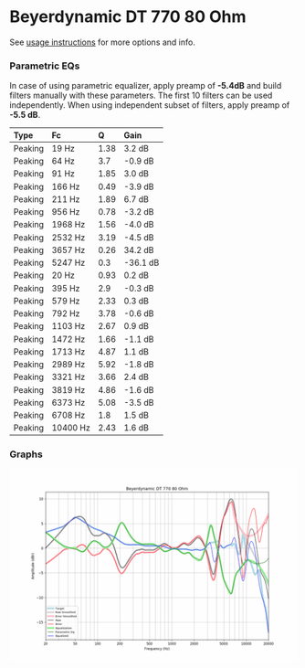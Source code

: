 # Beyerdynamic DT 770 80 Ohm
See [usage instructions](https://github.com/jaakkopasanen/AutoEq#usage) for more options and info.

### Parametric EQs
In case of using parametric equalizer, apply preamp of **-5.4dB** and build filters manually
with these parameters. The first 10 filters can be used independently.
When using independent subset of filters, apply preamp of **-5.5 dB**.

| Type    | Fc       |    Q | Gain     |
|:--------|:---------|:-----|:---------|
| Peaking | 19 Hz    | 1.38 | 3.2 dB   |
| Peaking | 64 Hz    | 3.7  | -0.9 dB  |
| Peaking | 91 Hz    | 1.85 | 3.0 dB   |
| Peaking | 166 Hz   | 0.49 | -3.9 dB  |
| Peaking | 211 Hz   | 1.89 | 6.7 dB   |
| Peaking | 956 Hz   | 0.78 | -3.2 dB  |
| Peaking | 1968 Hz  | 1.56 | -4.0 dB  |
| Peaking | 2532 Hz  | 3.19 | -4.5 dB  |
| Peaking | 3657 Hz  | 0.26 | 34.2 dB  |
| Peaking | 5247 Hz  | 0.3  | -36.1 dB |
| Peaking | 20 Hz    | 0.93 | 0.2 dB   |
| Peaking | 395 Hz   | 2.9  | -0.3 dB  |
| Peaking | 579 Hz   | 2.33 | 0.3 dB   |
| Peaking | 792 Hz   | 3.78 | -0.6 dB  |
| Peaking | 1103 Hz  | 2.67 | 0.9 dB   |
| Peaking | 1472 Hz  | 1.66 | -1.1 dB  |
| Peaking | 1713 Hz  | 4.87 | 1.1 dB   |
| Peaking | 2989 Hz  | 5.92 | -1.8 dB  |
| Peaking | 3321 Hz  | 3.66 | 2.4 dB   |
| Peaking | 3819 Hz  | 4.86 | -1.6 dB  |
| Peaking | 6373 Hz  | 5.08 | -3.5 dB  |
| Peaking | 6708 Hz  | 1.8  | 1.5 dB   |
| Peaking | 10400 Hz | 2.43 | 1.6 dB   |

### Graphs
![](./Beyerdynamic%20DT%20770%2080%20Ohm.png)